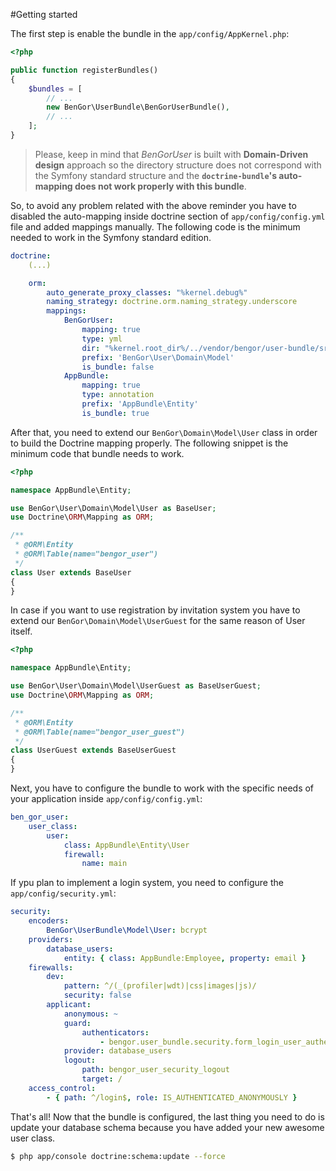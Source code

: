 #Getting started

The first step is enable the bundle in the `app/config/AppKernel.php`:
```php
<?php

public function registerBundles()
{
    $bundles = [
        // ...
        new BenGor\UserBundle\BenGorUserBundle(),
        // ...
    ];
}
```

> Please, keep in mind that *BenGorUser* is built with **Domain-Driven design** approach so the directory structure
does not correspond with the Symfony standard structure and the **`doctrine-bundle`'s auto-mapping does not work
properly with this bundle**.

So, to avoid any problem related with the above reminder you have to disabled the auto-mapping inside doctrine section
of `app/config/config.yml` file and added mappings manually. The following code is the minimum needed to work in the
Symfony standard edition.
```yml
doctrine:
    (...)

    orm:
        auto_generate_proxy_classes: "%kernel.debug%"
        naming_strategy: doctrine.orm.naming_strategy.underscore
        mappings:
            BenGorUser:
                mapping: true
                type: yml
                dir: "%kernel.root_dir%/../vendor/bengor/user-bundle/src/Resources/config/doctrine"
                prefix: 'BenGor\User\Domain\Model'
                is_bundle: false
            AppBundle:
                mapping: true
                type: annotation
                prefix: 'AppBundle\Entity'
                is_bundle: true
```

After that, you need to extend our `BenGor\Domain\Model\User` class in order to build the Doctrine mapping properly.
The following snippet is the minimum code that bundle needs to work.
```php
<?php

namespace AppBundle\Entity;

use BenGor\User\Domain\Model\User as BaseUser;
use Doctrine\ORM\Mapping as ORM;

/**
 * @ORM\Entity
 * @ORM\Table(name="bengor_user")
 */
class User extends BaseUser
{
}
```
In case if you want to use registration by invitation system you have to extend our `BenGor\Domain\Model\UserGuest`
for the same reason of User itself.
```php
<?php

namespace AppBundle\Entity;

use BenGor\User\Domain\Model\UserGuest as BaseUserGuest;
use Doctrine\ORM\Mapping as ORM;

/**
 * @ORM\Entity
 * @ORM\Table(name="bengor_user_guest")
 */
class UserGuest extends BaseUserGuest
{
}
```

Next, you have to configure the bundle to work with the specific needs of your application inside
`app/config/config.yml`:
```yml
ben_gor_user:
    user_class:
        user:
            class: AppBundle\Entity\User
            firewall:
                name: main
```
If ypu plan to implement a login system, you need to configure the `app/config/security.yml`:
```yml
security:
    encoders:
        BenGor\UserBundle\Model\User: bcrypt
    providers:
        database_users:
            entity: { class: AppBundle:Employee, property: email }
    firewalls:
        dev:
            pattern: ^/(_(profiler|wdt)|css|images|js)/
            security: false
        applicant:
            anonymous: ~
            guard:
                authenticators:
                    - bengor.user_bundle.security.form_login_user_authenticator
            provider: database_users
            logout:
                path: bengor_user_security_logout
                target: /
    access_control:
        - { path: ^/login$, role: IS_AUTHENTICATED_ANONYMOUSLY }
```

That's all! Now that the bundle is configured, the last thing you need to do is update your database schema because
you have added your new awesome user class.
```bash
$ php app/console doctrine:schema:update --force
```
